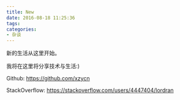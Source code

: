 ```yaml
---
title: New
date: 2016-08-18 11:25:36
tags:
categories:
- 杂谈
---
```

新的生活从这里开始。

我将在这里将分享技术与生活:)

Github: https://github.com/xzycn

StackOverflow: https://stackoverflow.com/users/4447404/lordran